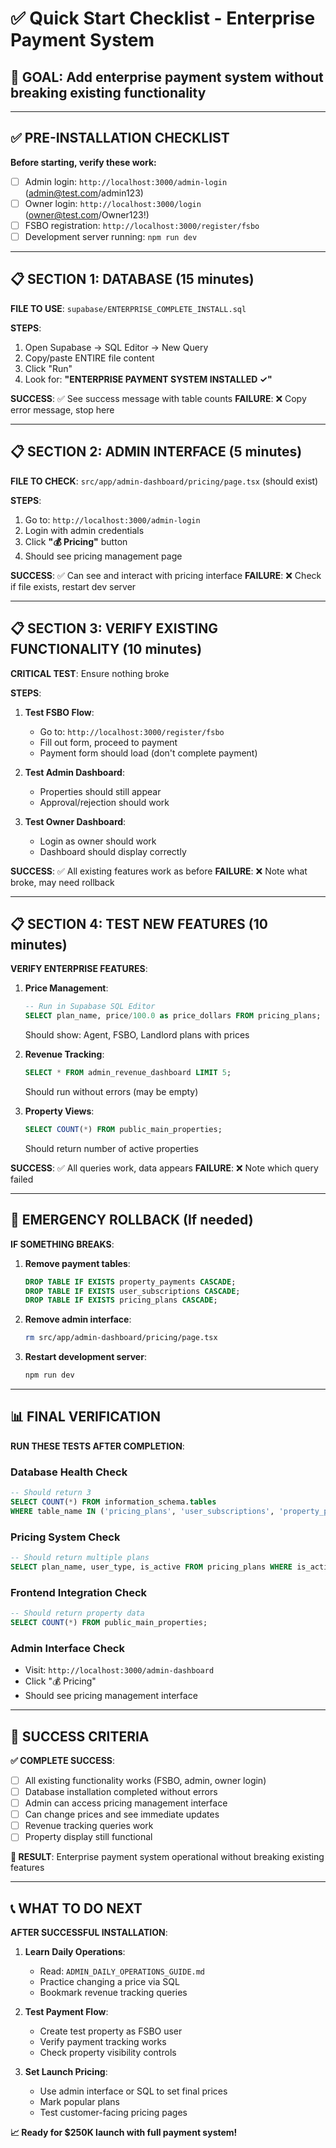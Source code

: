# ✅ Quick Start Checklist - Enterprise Payment System

## 🎯 GOAL: Add enterprise payment system without breaking existing functionality

---

## ✅ PRE-INSTALLATION CHECKLIST

**Before starting, verify these work:**
- [ ] Admin login: `http://localhost:3000/admin-login` (admin@test.com/admin123)
- [ ] Owner login: `http://localhost:3000/login` (owner@test.com/Owner123!)  
- [ ] FSBO registration: `http://localhost:3000/register/fsbo`
- [ ] Development server running: `npm run dev`

---

## 📋 SECTION 1: DATABASE (15 minutes)

**FILE TO USE**: `supabase/ENTERPRISE_COMPLETE_INSTALL.sql`

**STEPS**:
1. Open Supabase → SQL Editor → New Query
2. Copy/paste ENTIRE file content  
3. Click "Run"
4. Look for: **"ENTERPRISE PAYMENT SYSTEM INSTALLED ✓"**

**SUCCESS**: ✅ See success message with table counts
**FAILURE**: ❌ Copy error message, stop here

---

## 📋 SECTION 2: ADMIN INTERFACE (5 minutes)

**FILE TO CHECK**: `src/app/admin-dashboard/pricing/page.tsx` (should exist)

**STEPS**:
1. Go to: `http://localhost:3000/admin-login`
2. Login with admin credentials
3. Click **"💰 Pricing"** button
4. Should see pricing management page

**SUCCESS**: ✅ Can see and interact with pricing interface
**FAILURE**: ❌ Check if file exists, restart dev server

---

## 📋 SECTION 3: VERIFY EXISTING FUNCTIONALITY (10 minutes)

**CRITICAL TEST**: Ensure nothing broke

**STEPS**:
1. **Test FSBO Flow**:
   - Go to: `http://localhost:3000/register/fsbo`
   - Fill out form, proceed to payment
   - Payment form should load (don't complete payment)

2. **Test Admin Dashboard**:
   - Properties should still appear
   - Approval/rejection should work

3. **Test Owner Dashboard**:
   - Login as owner should work
   - Dashboard should display correctly

**SUCCESS**: ✅ All existing features work as before
**FAILURE**: ❌ Note what broke, may need rollback

---

## 📋 SECTION 4: TEST NEW FEATURES (10 minutes)

**VERIFY ENTERPRISE FEATURES**:

1. **Price Management**:
   ```sql
   -- Run in Supabase SQL Editor
   SELECT plan_name, price/100.0 as price_dollars FROM pricing_plans;
   ```
   Should show: Agent, FSBO, Landlord plans with prices

2. **Revenue Tracking**:
   ```sql
   SELECT * FROM admin_revenue_dashboard LIMIT 5;
   ```
   Should run without errors (may be empty)

3. **Property Views**:
   ```sql
   SELECT COUNT(*) FROM public_main_properties;
   ```
   Should return number of active properties

**SUCCESS**: ✅ All queries work, data appears
**FAILURE**: ❌ Note which query failed

---

## 🚨 EMERGENCY ROLLBACK (If needed)

**IF SOMETHING BREAKS**:

1. **Remove payment tables**:
   ```sql
   DROP TABLE IF EXISTS property_payments CASCADE;
   DROP TABLE IF EXISTS user_subscriptions CASCADE;
   DROP TABLE IF EXISTS pricing_plans CASCADE;
   ```

2. **Remove admin interface**:
   ```bash
   rm src/app/admin-dashboard/pricing/page.tsx
   ```

3. **Restart development server**:
   ```bash
   npm run dev
   ```

---

## 📊 FINAL VERIFICATION

**RUN THESE TESTS AFTER COMPLETION**:

### Database Health Check
```sql
-- Should return 3
SELECT COUNT(*) FROM information_schema.tables 
WHERE table_name IN ('pricing_plans', 'user_subscriptions', 'property_payments');
```

### Pricing System Check  
```sql
-- Should return multiple plans
SELECT plan_name, user_type, is_active FROM pricing_plans WHERE is_active = true;
```

### Frontend Integration Check
```sql
-- Should return property data
SELECT COUNT(*) FROM public_main_properties;
```

### Admin Interface Check
- Visit: `http://localhost:3000/admin-dashboard`
- Click "💰 Pricing" 
- Should see pricing management interface

---

## 🎯 SUCCESS CRITERIA

**✅ COMPLETE SUCCESS**:
- [ ] All existing functionality works (FSBO, admin, owner login)
- [ ] Database installation completed without errors
- [ ] Admin can access pricing management interface
- [ ] Can change prices and see immediate updates
- [ ] Revenue tracking queries work
- [ ] Property display still functional

**🎉 RESULT**: Enterprise payment system operational without breaking existing features

---

## 📞 WHAT TO DO NEXT

**AFTER SUCCESSFUL INSTALLATION**:

1. **Learn Daily Operations**:
   - Read: `ADMIN_DAILY_OPERATIONS_GUIDE.md`
   - Practice changing a price via SQL
   - Bookmark revenue tracking queries

2. **Test Payment Flow**:
   - Create test property as FSBO user
   - Verify payment tracking works
   - Check property visibility controls

3. **Set Launch Pricing**:
   - Use admin interface or SQL to set final prices
   - Mark popular plans
   - Test customer-facing pricing pages

**📈 Ready for $250K launch with full payment system!**
